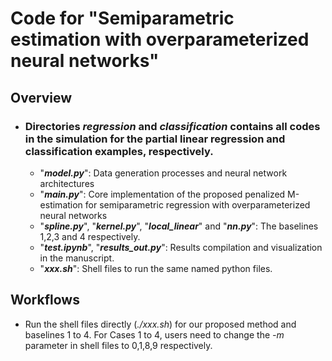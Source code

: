 # Code for "Semiparametric estimation with overparameterized neural networks"

## Overview

- ### Directories ***regression*** and ***classification*** contains all codes in the simulation for the partial linear regression and classification examples, respectively. 
    - "***model.py***": Data generation processes and neural network architectures
    - "***main.py***": Core implementation of the proposed penalized M-estimation for semiparametric regression with overparameterized neural networks
    - "***spline.py***", "***kernel.py***", "***local_linear***" and "***nn.py***": The baselines 1,2,3 and 4 respectively.
    - "***test.ipynb***", "***results_out.py***": Results compilation and visualization in the manuscript. 
    - "***xxx.sh***": Shell files to run the same named python files. 

## Workflows
- Run the shell files directly (*./xxx.sh*) for our proposed method and baselines 1 to 4. For Cases 1 to 4, users need to change the *-m* parameter in shell files to 0,1,8,9 respectively. 
